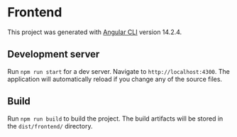 # Frontend

This project was generated with [Angular CLI](https://github.com/angular/angular-cli) version 14.2.4.

## Development server

Run `npm run start` for a dev server. Navigate to `http://localhost:4300`. The application will automatically reload if you change any of the source files.

## Build

Run `npm run build` to build the project. The build artifacts will be stored in the `dist/frontend/` directory.
